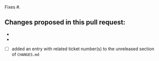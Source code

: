 Fixes #.

Changes proposed in this pull request:
- 

-
-

- [ ] added an entry with related ticket number(s) to the unreleased section of `CHANGES.md` 

